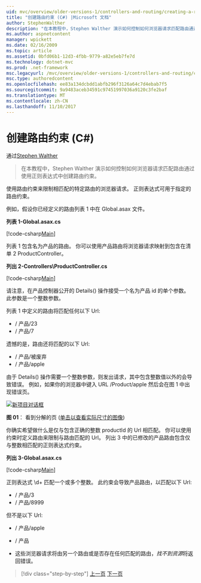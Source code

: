 ```yaml
---
uid: mvc/overview/older-versions-1/controllers-and-routing/creating-a-route-constraint-cs
title: "创建路由约束 (C#) |Microsoft 文档"
author: StephenWalther
description: "在本教程中，Stephen Walther 演示如何控制如何浏览器请求匹配路由通过使用正则表达式中创建路由约束。"
ms.author: aspnetcontent
manager: wpickett
ms.date: 02/16/2009
ms.topic: article
ms.assetid: 0bfd06b1-12d3-4fbb-9779-a82e5eb7fe7d
ms.technology: dotnet-mvc
ms.prod: .net-framework
msc.legacyurl: /mvc/overview/older-versions-1/controllers-and-routing/creating-a-route-constraint-cs
msc.type: authoredcontent
ms.openlocfilehash: ee83a134dcbdd1abfb296f3126a64c7d4ebab7f5
ms.sourcegitcommit: 9a9483aceb34591c97451997036a9120c3fe2baf
ms.translationtype: MT
ms.contentlocale: zh-CN
ms.lasthandoff: 11/10/2017
---
```

<a name="creating-a-route-constraint-c"></a>创建路由约束 (C#)
====================
通过[Stephen Walther](https://github.com/StephenWalther)

> 在本教程中，Stephen Walther 演示如何控制如何浏览器请求匹配路由通过使用正则表达式中创建路由约束。


使用路由约束来限制相匹配的特定路由的浏览器请求。 正则表达式可用于指定的路由约束。

例如，假设你已经定义的路由列表 1 中在 Global.asax 文件。

**列表 1-Global.asax.cs**

[!code-csharp[Main](creating-a-route-constraint-cs/samples/sample1.cs)]

列表 1 包含名为产品的路由。 你可以使用产品路由将浏览器请求映射到包含在清单 2 ProductController。

**列出 2-Controllers\ProductController.cs**

[!code-csharp[Main](creating-a-route-constraint-cs/samples/sample2.cs)]

请注意，在产品控制器公开的 Details() 操作接受一个名为产品 id 的单个参数。 此参数是一个整数参数。

列表 1 中定义的路由将匹配任何以下 Url:

- / 产品/23
- / 产品/7

遗憾的是，路由还将匹配的以下 Url:

- / 产品/被废弃
- / 产品/apple

由于 Details() 操作需要一个整数参数，则发出请求，其中包含整数值以外的会导致错误。 例如，如果你的浏览器中键入 URL /Product/apple 然后会在图 1 中出现错误页。


[![新项目对话框](creating-a-route-constraint-cs/_static/image1.jpg)](creating-a-route-constraint-cs/_static/image1.png)

**图 01**： 看到分解的页 ([单击以查看实际尺寸的图像](creating-a-route-constraint-cs/_static/image2.png))


你确实希望做什么是仅与包含正确的整数 productId 的 Url 相匹配。 你可以使用约束时定义路由来限制与路由匹配的 Url。 列出 3 中的已修改的产品路由包含仅与整数相匹配的正则表达式约束。

**列出 3-Global.asax.cs**

[!code-csharp[Main](creating-a-route-constraint-cs/samples/sample3.cs)]

正则表达式 \d+ 匹配一个或多个整数。 此约束会导致产品路由，以匹配以下 Url:

- / 产品/3
- / 产品/8999

但不是以下 Url:

- / 产品/apple
- / 产品

- 这些浏览器请求将由另一个路由或是否存在任何匹配的路由，*找不到资源*将返回错误。

>[!div class="step-by-step"]
[上一页](creating-custom-routes-cs.md)
[下一页](creating-a-custom-route-constraint-cs.md)
